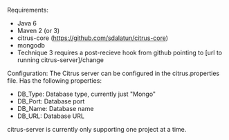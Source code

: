 
Requirements:
- Java 6
- Maven 2 (or 3)
- citrus-core (https://github.com/sdalatun/citrus-core)
- mongodb
- Technique 3 requires a post-recieve hook from github pointing to [url to running citrus-server]/change 

Configuration:
  The Citrus server can be configured in the citrus.properties file.
  Has the following properties:
  - DB_Type: Database type, currently just "Mongo"
  - DB_Port: Database port
  - DB_Name: Database name
  - DB_URL: Database URL

citrus-server is currently only supporting one project at a time.
